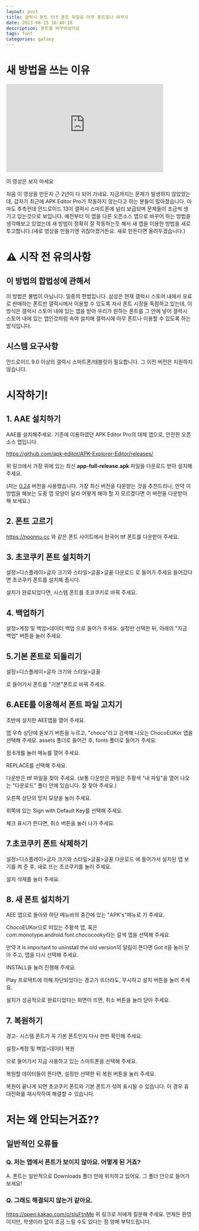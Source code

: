 ```yaml
---
layout: post
title: 갤럭시 폰트 ttf 폰트 파일로 아무 폰트로나 바꾸기
date: 2023-08-15 16:40:16
description: 폰트를 바꾸어보아요
tags: font
categories: galaxy
---
```


# 새 방법을 쓰는 이유
<iframe width="424" height="238" src="https://www.youtube.com/embed/6TzR0KvnJ-E" title="[2022] 갤럭시 기본폰트 ttf 폰트로 아무거로나 바꾸기" frameborder="0" allow="accelerometer; autoplay; clipboard-write; encrypted-media; gyroscope; picture-in-picture" allowfullscreen></iframe>

이 영상은 보지 마세요

처음 이 영상을 만든지 근 2년이 다 되어 가네요. 지금까지는 문제가 발생하지 않았었는데, 갑자기 최근에 APK Editor Pro가 작동하지 않는다고 하는 분들이 많아졌습니다. 아마도 추측컨데 안드로이드 13이 갤럭시 스마트폰에 널리 보급되며 문제들이 조금씩 생기고 있는것으로 보입니다. 예전부터 이 앱을 다른 오픈소스 앱으로 바꾸어 하는 방법을 생각해보고 있었는데 새 방법이 정확히 잘 작동하는듯 해서 새 앱을 이용한 방법을 새로 투고합니다.(새로 영상을 만들기엔 귀찮아졌거든요. 새로 만든다면 올려두겠습니다.)


# ⚠️ 시작 전 유의사항
## 이 방법의 합법성에 관해서
이 방법은 불법이 아닙니다. 일종의 편법입니다. 삼성은 현재 갤럭시 스토어 내에서 유료로 판매하는 폰트만 갤럭시에서 이용할 수 있도록 자사 폰트 시장을 독점하고 있는데, 이 방식은 갤럭시 스토어 내에 있는 앱을 받아 우리가 원하는 폰트를 그 안에 넣어 갤럭시 스토어 내에 있는 앱인것처럼 속여 설치해 갤럭시에 아무 폰트나 이용할 수 있도록 하는 방식입니다. 
## 시스템 요구사항
안드로이드 9.0 이상의 갤럭시 스마트폰/태블릿이 필요합니다. 그 이전 버전은 지원하지 않습니다.

# 시작하기!
## 1. AAE 설치하기
AAE를 설치해주세요. 기존에 이용하였던 APK Editor Pro의 대체 앱으로, 안전한 오픈소스 앱입니다.

https://github.com/apk-editor/APK-Explorer-Editor/releases/

위 링크에서 가장 위에 있는 최신 **app-full-release.apk** 파일을 다운로드 받아 설치해 주세요.

(저는 [0.24](https://github.com/apk-editor/APK-Explorer-Editor/releases/download/v0.24/app-full-release.apk) 버전을 사용했습니다. 가장 최신 버전을 다운받는 것을 추천드리나, 만약 이 방법을 해보는 도중 앱 모양이 달라 어떻게 해야 할 지 모르겠다면 이 버전을 다운받아 해 보세요.)

## 2. 폰트 고르기
https://noonnu.cc 와 같은 폰트 사이트에서 한국어 ttf 폰트를 다운받아 주세요.<!--만약 폰트 파일이 otf 파일밖에 없다면, 아래를 참조해 주세요.-->

## 3. 초코쿠키 폰트 설치하기
설정>디스플레이>글자 크기와 스타일>글꼴>글꼴 다운로드
로 들어가 주세요
들어갔다면 초코쿠키 폰트를 설치해 줍시다.

설치가 완료되었다면, 시스템 폰트를 초코쿠키로 바꿔 주세요.

## 4. 백업하기
설정>계정 및 백업>데이터 백업
으로 들어가 주세요. 설정만 선택한 뒤, 아래의 "지금 백업" 버튼을 눌러 주세요.

## 5.기본 폰트로 되돌리기
설정>디스플레이>글자 크기와 스타일>글꼴

로 들어가서 폰트를 "기본"폰트로 바꿔 주세요.

## 6.AEE를 이용해서 폰트 파일 고치기
초반에 설치한 AEE앱을 열어 주세요.

앱 우측 상단에 돋보기 버튼을 누르고, "choco"라고 검색해 나오는 ChocoEUKor 앱을 선택해 주세요.
assets 폴더로 들어간 후, fonts 폴더로 들어가 주세요.

점 6개를 눌러 메뉴를 열어 주세요.

REPLACE를 선택해 주세요.

다운받은 ttf 파일을 찾아 주세요. (보통 다운받은 파일은 주황색 "내 파일"을 열어 나오는 "다운로드" 폴더 안에 있습니다. 잘 찾아 주세요.)

오른쪽 상단의 망치 모양을 눌러 주세요.

위쪽에 있는 Sign with Default Key를 선택해 주세요.

체크 표시가 뜬다면, 취소 버튼을 눌러 나가 주세요.

## 7.초코쿠키 폰트 삭제하기
설정>디스플레이>글자 크기와 스타일>글꼴>글꼴 다운로드
에 들어가서 설치된 앱 보기를 켜 준 후, 새로 뜨는 초코쿠키를 눌러 주세요.

설치 삭제를 눌러 주세요.

## 8. 새 폰트 설치하기
AEE 앱으로 돌아와 하단 메뉴바의 중간에 있는 "APK's"메뉴로 가 주세요.

ChocoEUKor으로 떠있는 주황색 앱, 혹은 com.monotype.android.font.chococooky라는 갈색 앱을 선택해 주세요.

만약 It is important to uninstall the old version의 알림이 뜬다면 Got it을 눌러 닫아 주고, 앱을 다시 선택해 주세요.

INSTALL을 눌러 진행해 주세요.

Play 프로텍트에 의해 차단되었다는 경고가 뜨더라도, 무시하고 설치 버튼을 눌러 주세요.

설치가 성공적으로 완료디었다는 화면이 뜨면, 취소 버튼을 눌러 닫아 주세요.

## 7. 복원하기
경고- 시스템 폰트가 꼭 기본 폰트인지 다시 한번 확인해 주세요.

설정>계정 및 백업>데이터 복원

으로 들어가서 지금 사용하고 있는 스마트폰을 선택해 주세요.

복원할 데이터들이 뜬다면, 설정만 선택한 뒤 복원 버튼을 눌러 주세요.

복원이 끝나게 되면 초코쿠키 폰트와 기본 폰트가 섞여 표시될 수 있습니다. 이 경우 휴대전화를 재시작하여 해결할 수 있습니다.




# 저는 왜 안되는거죠??
## 일반적인 오류들
### Q. 저는 앱에서 폰트가 보이지 않아요. 어떻게 된 거죠?
A. 폰트는 일반적으로 Downloads 폴더 안에 위치하고 있어요. 그 폴더 안으로 들어가 보세요!
<!--
### Q. 저는 ttf 파일이 아니라 otf 파일의 폰트밖에 가지고 있지 않아요
A.
--> 
### Q. 그래도 해결되지 않는거 같아요.
https://open.kakao.com/o/sIuFtnMe
위 링크로 저에게 질문해 주세요. 언제든 환영이지만, 학생이라 답이 조금 느릴 수도 있다는 점 양해 부탁드립니다.
